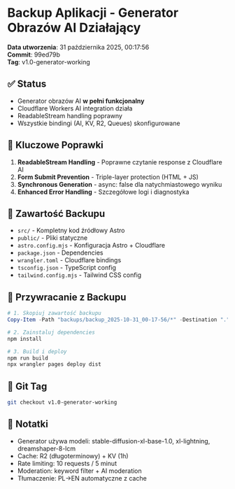 # Backup Aplikacji - Generator Obrazów AI Działający

**Data utworzenia**: 31 października 2025, 00:17:56  
**Commit**: 99ed79b  
**Tag**: v1.0-generator-working

## ✅ Status
- Generator obrazów AI **w pełni funkcjonalny**
- Cloudflare Workers AI integration działa
- ReadableStream handling poprawny
- Wszystkie bindingi (AI, KV, R2, Queues) skonfigurowane

## 🔧 Kluczowe Poprawki
1. **ReadableStream Handling** - Poprawne czytanie response z Cloudflare AI
2. **Form Submit Prevention** - Triple-layer protection (HTML + JS)
3. **Synchronous Generation** - async: false dla natychmiastowego wyniku
4. **Enhanced Error Handling** - Szczegółowe logi i diagnostyka

## 📁 Zawartość Backupu
- `src/` - Kompletny kod źródłowy Astro
- `public/` - Pliki statyczne
- `astro.config.mjs` - Konfiguracja Astro + Cloudflare
- `package.json` - Dependencies
- `wrangler.toml` - Cloudflare bindings
- `tsconfig.json` - TypeScript config
- `tailwind.config.mjs` - Tailwind CSS config

## 🚀 Przywracanie z Backupu
```powershell
# 1. Skopiuj zawartość backupu
Copy-Item -Path "backups/backup_2025-10-31_00-17-56/*" -Destination "." -Recurse -Force

# 2. Zainstaluj dependencies
npm install

# 3. Build i deploy
npm run build
npx wrangler pages deploy dist
```

## 🔗 Git Tag
```bash
git checkout v1.0-generator-working
```

## 📝 Notatki
- Generator używa modeli: stable-diffusion-xl-base-1.0, xl-lightning, dreamshaper-8-lcm
- Cache: R2 (długoterminowy) + KV (1h)
- Rate limiting: 10 requests / 5 minut
- Moderation: keyword filter + AI moderation
- Tłumaczenie: PL→EN automatyczne z cache
